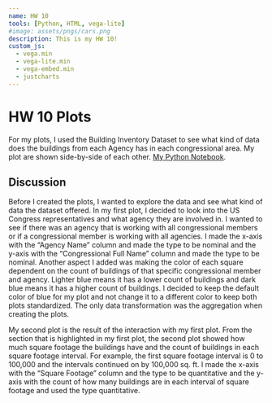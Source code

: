 ```yaml
---
name: HW 10
tools: [Python, HTML, vega-lite]
#image: assets/pngs/cars.png
description: This is my HW 10!
custom_js:
  - vega.min
  - vega-lite.min
  - vega-embed.min
  - justcharts
---
```



# HW 10 Plots

For my plots, I used the Building Inventory Dataset to see what kind of data does the buildings from each Agency has in each congressional area. My plot are shown side-by-side of each other. [My Python Notebook](https://github.com/UIUC-iSchool-DataViz/is445_bcubcg_fall2022/blob/main/week01/test_imports_week01.ipynb).


<vegachart schema-url="{{ site.baseurl }}/assets/json/hw10.json" style="width: 100%"></vegachart>


## Discussion

Before I created the plots, I wanted to explore the data and see what kind of data the dataset offered. In my first plot, I decided to look into the US Congress representatives and what agency they are involved in. I wanted to see if there was an agency that is working with all congressional members or if a congressional member is working with all agencies. I made the x-axis with the “Agency Name” column and made the type to be nominal and the y-axis with the “Congressional Full Name” column and made the type to be nominal. Another aspect I added was making the color of each square dependent on the count of buildings of that specific congressional member and agency. Lighter blue means it has a lower count of buildings and dark blue means it has a higher count of buildings. I decided to keep the default color of blue for my plot and not change it to a different color to keep both plots standardized. The only data transformation was the aggregation when creating the plots.

My second plot is the result of the interaction with my first plot. From the section that is highlighted in my first plot, the second plot showed how much square footage the buildings have and the count of buildings in each square footage interval. For example, the first square footage interval is 0 to 100,000 and the intervals continued on by 100,000 sq. ft. I made the x-axis with the “Square Footage” column and the type to be quantitative and the y-axis with the count of how many buildings are in each interval of square footage and used the type quantitative.